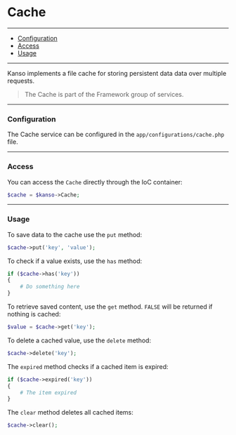 # Cache

--------------------------------------------------------

- [Configuration](#configuration)
- [Access](#access)
- [Usage](#usage)

--------------------------------------------------------

Kanso implements a file cache for storing persistent data data over multiple requests.

> The Cache is part of the Framework group of services.

--------------------------------------------------------

### Configuration

The Cache service can be configured in the `app/configurations/cache.php` file.

--------------------------------------------------------

### Access

You can access the `Cache` directly through the IoC container:
```php
$cache = $kanso->Cache;
```

--------------------------------------------------------

### Usage

To save data to the cache use the `put` method:
```php
$cache->put('key', 'value');
```

To check if a value exists, use the `has` method:
```php
if ($cache->has('key'))
{
    # Do something here
}
```

To retrieve saved content, use the `get` method. `FALSE` will be returned if nothing is cached:
```php
$value = $cache->get('key');
```

To delete a cached value, use the `delete` method:
```php
$cache->delete('key');
```

The `expired` method checks if a cached item is expired:
```php
if ($cache->expired('key'))
{
    # The item expired
}
```

The `clear` method deletes all cached items:
```php
$cache->clear();
```